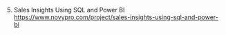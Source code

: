 5. Sales Insights Using SQL and Power BI
https://www.novypro.com/project/sales-insights-using-sql-and-power-bi

